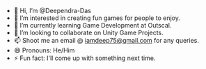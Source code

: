 - 👋 Hi, I’m @Deependra-Das
- 👀 I’m interested in creating fun games for people to enjoy.
- 🌱 I’m currently learning Game Development at Outscal.
- 💞️ I’m looking to collaborate on Unity Game Projects.
- 📫 Shoot me an email @ iamdeep75@gmail.com for any queries.
- 😄 Pronouns: He/Him
- ⚡ Fun fact: I'll come up with something next time.

<!---
Deependra-Das/Deependra-Das is a ✨ special ✨ repository because its `README.md` (this file) appears on your GitHub profile.
You can click the Preview link to take a look at your changes.
--->
